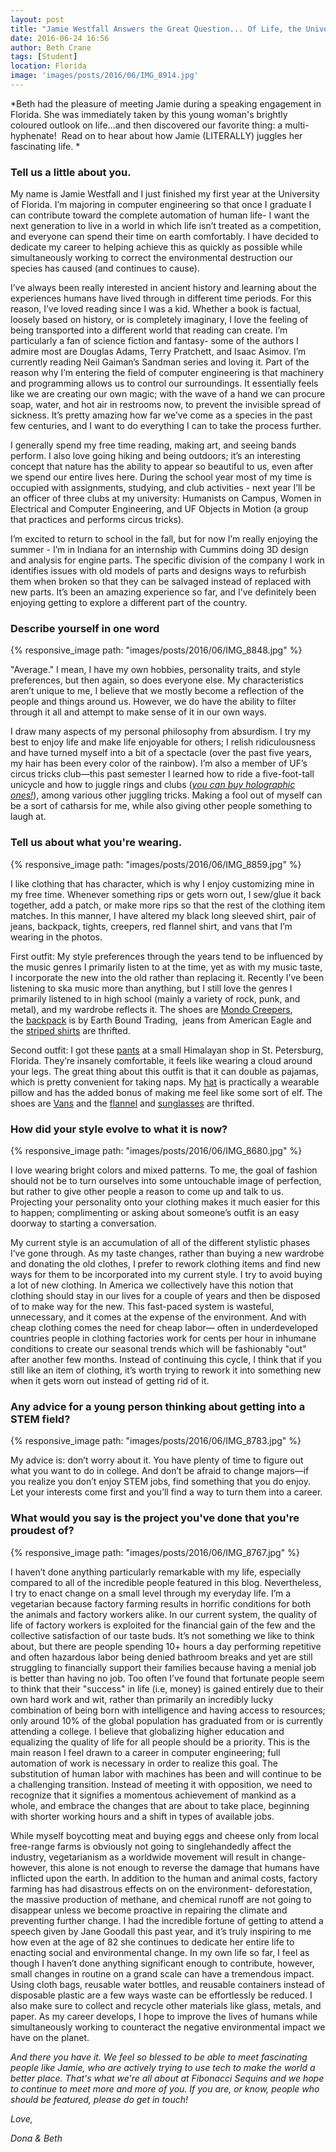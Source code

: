 ```yaml
---
layout: post
title: "Jamie Westfall Answers the Great Question... Of Life, the Universe and Everything"
date: 2016-06-24 16:56
author: Beth Crane
tags: [Student]
location: Florida
image: 'images/posts/2016/06/IMG_8914.jpg'
---
```


*Beth had the pleasure of meeting Jamie during a speaking engagement in Florida. She was immediately taken by this young woman's brightly coloured outlook on life...and then discovered our favorite thing: a multi-hyphenate!  Read on to hear about how Jamie (LITERALLY) juggles her fascinating life. *

### Tell us a little about you.

My name is Jamie Westfall and I just finished my first year at the University of Florida. I’m majoring in computer engineering so that once I graduate I can contribute toward the complete automation of human life- I want the next generation to live in a world in which life isn’t treated as a competition, and everyone can spend their time on earth comfortably. I have decided to dedicate my career to helping achieve this as quickly as possible while simultaneously working to correct the environmental destruction our species has caused (and continues to cause).

I’ve always been really interested in ancient history and learning about the experiences humans have lived through in different time periods. For this reason, I’ve loved reading since I was a kid. Whether a book is factual, loosely based on history, or is completely imaginary, I love the feeling of being transported into a different world that reading can create. I’m particularly a fan of science fiction and fantasy- some of the authors I admire most are Douglas Adams, Terry Pratchett, and Isaac Asimov. I’m currently reading Neil Gaiman’s Sandman series and loving it. Part of the reason why I’m entering the field of computer engineering is that machinery and programming allows us to control our surroundings. It essentially feels like we are creating our own magic; with the wave of a hand we can procure soap, water, and hot air in restrooms now, to prevent the invisible spread of sickness. It’s pretty amazing how far we’ve come as a species in the past few centuries, and I want to do everything I can to take the process further.

I generally spend my free time reading, making art, and seeing bands perform. I also love going hiking and being outdoors; it’s an interesting concept that nature has the ability to appear so beautiful to us, even after we spend our entire lives here. During the school year most of my time is occupied with assignments, studying, and club activities - next year I’ll be an officer of three clubs at my university: Humanists on Campus, Women in Electrical and Computer Engineering, and UF Objects in Motion (a group that practices and performs circus tricks).

I’m excited to return to school in the fall, but for now I’m really enjoying the summer - I’m in Indiana for an internship with Cummins doing 3D design and analysis for engine parts. The specific division of the company I work in identifies issues with old models of parts and designs ways to refurbish them when broken so that they can be salvaged instead of replaced with new parts. It’s been an amazing experience so far, and I’ve definitely been enjoying getting to explore a different part of the country.

### Describe yourself in one word

{% responsive_image path: "images/posts/2016/06/IMG_8848.jpg" %}

"Average." I mean, I have my own hobbies, personality traits, and style preferences, but then again, so does everyone else. My characteristics aren’t unique to me, I believe that we mostly become a reflection of the people and things around us. However, we do have the ability to filter through it all and attempt to make sense of it in our own ways.

I draw many aspects of my personal philosophy from absurdism. I try my best to enjoy life and make life enjoyable for others; I relish ridiculousness and have turned myself into a bit of a spectacle (over the past five years, my hair has been every color of the rainbow). I’m also a member of UF’s circus tricks club—this past semester I learned how to ride a five-foot-tall unicycle and how to juggle rings and clubs (*[you can buy holographic ones!](https://www.amazon.com/One-Piece-Juggling-Holographic-Decorative-Finish/dp/B01F0IG82K/ref=sr_1_1?tag=fibonsequi-20)*), among various other juggling tricks. Making a fool out of myself can be a sort of catharsis for me, while also giving other people something to laugh at.

### Tell us about what you're wearing.

{% responsive_image path: "images/posts/2016/06/IMG_8859.jpg" %}

I like clothing that has character, which is why I enjoy customizing mine in my free time. Whenever something rips or gets worn out, I sew/glue it back together, add a patch, or make more rips so that the rest of the clothing item matches. In this manner, I have altered my black long sleeved shirt, pair of jeans, backpack, tights, creepers, red flannel shirt, and vans that I’m wearing in the photos.

First outfit: My style preferences through the years tend to be influenced by the music genres I primarily listen to at the time, yet as with my music taste, I incorporate the new into the old rather than replacing it. Recently I’ve been listening to ska music more than anything, but I still love the genres I primarily listened to in high school (mainly a variety of rock, punk, and metal), and my wardrobe reflects it. The shoes are [Mondo Creepers](http://amzn.to/28SnMGx), the [backpack](http://amzn.to/28XoVCk) is by Earth Bound Trading,  jeans from American Eagle and the [striped shirts](http://amzn.to/28T440w) are thrifted.

Second outfit: I got these [pants](https://www.facebook.com/gopaliimports/) at a small Himalayan shop in St. Petersburg, Florida. They’re insanely comfortable, it feels like wearing a cloud around your legs. The great thing about this outfit is that it can double as pajamas, which is pretty convenient for taking naps. My [hat](http://www.earthboundtrading.com/army-wooki-hood) is practically a wearable pillow and has the added bonus of making me feel like some sort of elf. The shoes are [Vans](http://amzn.to/28T43Kg) and the [flannel](http://amzn.to/28SW953) and [sunglasses](http://amzn.to/28SWpkK) are thrifted.

### How did your style evolve to what it is now?

{% responsive_image path: "images/posts/2016/06/IMG_8680.jpg" %}

I love wearing bright colors and mixed patterns. To me, the goal of fashion should not be to turn ourselves into some untouchable image of perfection, but rather to give other people a reason to come up and talk to us. Projecting your personality onto your clothing makes it much easier for this to happen; complimenting or asking about someone’s outfit is an easy doorway to starting a conversation.

My current style is an accumulation of all of the different stylistic phases I’ve gone through. As my taste changes, rather than buying a new wardrobe and donating the old clothes, I prefer to rework clothing items and find new ways for them to be incorporated into my current style. I try to avoid buying a lot of new clothing. In America we collectively have this notion that clothing should stay in our lives for a couple of years and then be disposed of to make way for the new. This fast-paced system is wasteful, unnecessary, and it comes at the expense of the environment. And with cheap clothing comes the need for cheap labor— often in underdeveloped countries people in clothing factories work for cents per hour in inhumane conditions to create our seasonal trends which will be fashionably "out" after another few months. Instead of continuing this cycle, I think that if you still like an item of clothing, it’s worth trying to rework it into something new when it gets worn out instead of getting rid of it.

### Any advice for a young person thinking about getting into a STEM field?

{% responsive_image path: "images/posts/2016/06/IMG_8783.jpg" %}

My advice is: don’t worry about it. You have plenty of time to figure out what you want to do in college. And don’t be afraid to change majors—if you realize you don’t enjoy STEM jobs, find something that you do enjoy. Let your interests come first and you’ll find a way to turn them into a career.

### What would you say is the project you've done that you're proudest of?

{% responsive_image path: "images/posts/2016/06/IMG_8767.jpg" %}

I haven’t done anything particularly remarkable with my life, especially compared to all of the incredible people featured in this blog. Nevertheless, I try to enact change on a small level through my everyday life. I’m a vegetarian because factory farming results in horrific conditions for both the animals and factory workers alike. In our current system, the quality of life of factory workers is exploited for the financial gain of the few and the collective satisfaction of our taste buds. It’s not something we like to think about, but there are people spending 10+ hours a day performing repetitive and often hazardous labor being denied bathroom breaks and yet are still struggling to financially support their families because having a menial job is better than having no job. Too often I’ve found that fortunate people seem to think that their "success" in life (i.e, money) is gained entirely due to their own hard work and wit, rather than primarily an incredibly lucky combination of being born with intelligence and having access to resources; only around 10% of the global population has graduated from or is currently attending a college. I believe that globalizing higher education and equalizing the quality of life for all people should be a priority. This is the main reason I feel drawn to a career in computer engineering; full automation of work is necessary in order to realize this goal. The substitution of human labor with machines has been and will continue to be a challenging transition. Instead of meeting it with opposition, we need to recognize that it signifies a momentous achievement of mankind as a whole, and embrace the changes that are about to take place, beginning with shorter working hours and a shift in types of available jobs.

While myself boycotting meat and buying eggs and cheese only from local free-range farms is obviously not going to singlehandedly affect the industry, vegetarianism as a worldwide movement will result in change- however, this alone is not enough to reverse the damage that humans have inflicted upon the earth. In addition to the human and animal costs, factory farming has had disastrous effects on on the environment- deforestation, the massive production of methane, and chemical runoff are not going to disappear unless we become proactive in repairing the climate and preventing further change. I had the incredible fortune of getting to attend a speech given by Jane Goodall this past year, and it’s truly inspiring to me how even at the age of 82 she continues to dedicate her entire life to enacting social and environmental change. In my own life so far, I feel as though I haven’t done anything significant enough to contribute, however, small changes in routine on a grand scale can have a tremendous impact. Using cloth bags, reusable water bottles, and reusable containers instead of disposable plastic are a few ways waste can be effortlessly be reduced. I also make sure to collect and recycle other materials like glass, metals, and paper. As my career develops, I hope to improve the lives of humans while simultaneously working to counteract the negative environmental impact we have on the planet.

*And there you have it. We feel so blessed to be able to meet fascinating people like Jamie, who are actively trying to use tech to make the world a better place. That's what we're all about at Fibonacci Sequins and we hope to continue to meet more and more of you. If you are, or know, people who should be featured, please do get in touch!*

*Love,*

*Dona & Beth*
